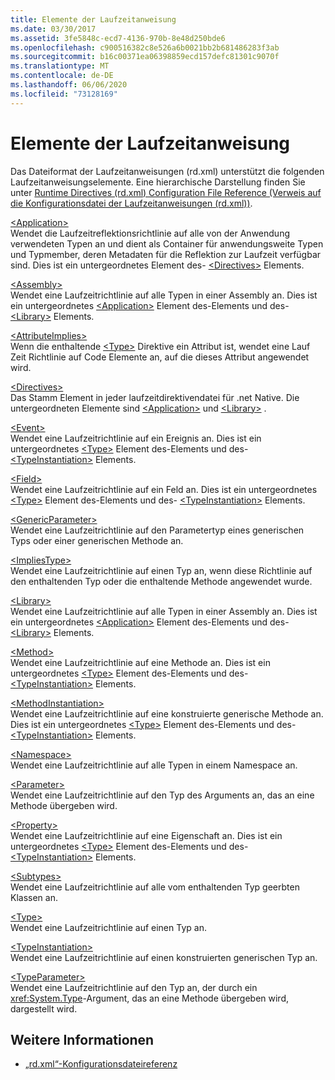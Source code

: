 ```yaml
---
title: Elemente der Laufzeitanweisung
ms.date: 03/30/2017
ms.assetid: 3fe5848c-ecd7-4136-970b-8e48d250bde6
ms.openlocfilehash: c900516382c8e526a6b0021bb2b681486283f3ab
ms.sourcegitcommit: b16c00371ea06398859ecd157defc81301c9070f
ms.translationtype: MT
ms.contentlocale: de-DE
ms.lasthandoff: 06/06/2020
ms.locfileid: "73128169"
---
```

# <a name="runtime-directive-elements"></a>Elemente der Laufzeitanweisung
Das Dateiformat der Laufzeitanweisungen (rd.xml) unterstützt die folgenden Laufzeitanweisungselemente. Eine hierarchische Darstellung finden Sie unter [Runtime Directives (rd.xml) Configuration File Reference (Verweis auf die Konfigurationsdatei der Laufzeitanweisungen (rd.xml))](runtime-directives-rd-xml-configuration-file-reference.md).  
  
 [\<Application>](application-element-net-native.md)  
 Wendet die Laufzeitreflektionsrichtlinie auf alle von der Anwendung verwendeten Typen an und dient als Container für anwendungsweite Typen und Typmember, deren Metadaten für die Reflektion zur Laufzeit verfügbar sind. Dies ist ein untergeordnetes Element des- [\<Directives>](directives-element-net-native.md) Elements.  
  
 [\<Assembly>](assembly-element-net-native.md)  
 Wendet eine Laufzeitrichtlinie auf alle Typen in einer Assembly an. Dies ist ein untergeordnetes [\<Application>](application-element-net-native.md) Element des-Elements und des- [\<Library>](library-element-net-native.md) Elements.  
  
 [\<AttributeImplies>](attributeimplies-element-net-native.md)  
 Wenn die enthaltende [\<Type>](type-element-net-native.md) Direktive ein Attribut ist, wendet eine Lauf Zeit Richtlinie auf Code Elemente an, auf die dieses Attribut angewendet wird.  
  
 [\<Directives>](directives-element-net-native.md)  
 Das Stamm Element in jeder laufzeitdirektivendatei für .net Native. Die untergeordneten Elemente sind [\<Application>](application-element-net-native.md) und [\<Library>](library-element-net-native.md) .  
  
 [\<Event>](event-element-net-native.md)  
 Wendet eine Laufzeitrichtlinie auf ein Ereignis an. Dies ist ein untergeordnetes [\<Type>](type-element-net-native.md) Element des-Elements und des- [\<TypeInstantiation>](typeinstantiation-element-net-native.md) Elements.  
  
 [\<Field>](field-element-net-native.md)  
 Wendet eine Laufzeitrichtlinie auf ein Feld an. Dies ist ein untergeordnetes [\<Type>](type-element-net-native.md) Element des-Elements und des- [\<TypeInstantiation>](typeinstantiation-element-net-native.md) Elements.  
  
 [\<GenericParameter>](genericparameter-element-net-native.md)  
 Wendet eine Laufzeitrichtlinie auf den Parametertyp eines generischen Typs oder einer generischen Methode an.  
  
 [\<ImpliesType>](impliestype-element-net-native.md)  
 Wendet eine Laufzeitrichtlinie auf einen Typ an, wenn diese Richtlinie auf den enthaltenden Typ oder die enthaltende Methode angewendet wurde.  
  
 [\<Library>](library-element-net-native.md)  
 Wendet eine Laufzeitrichtlinie auf alle Typen in einer Assembly an. Dies ist ein untergeordnetes [\<Application>](application-element-net-native.md) Element des-Elements und des- [\<Library>](library-element-net-native.md) Elements.  
  
 [\<Method>](method-element-net-native.md)  
 Wendet eine Laufzeitrichtlinie auf eine Methode an. Dies ist ein untergeordnetes [\<Type>](type-element-net-native.md) Element des-Elements und des- [\<TypeInstantiation>](typeinstantiation-element-net-native.md) Elements.  
  
 [\<MethodInstantiation>](methodinstantiation-element-net-native.md)  
 Wendet eine Laufzeitrichtlinie auf eine konstruierte generische Methode an. Dies ist ein untergeordnetes [\<Type>](type-element-net-native.md) Element des-Elements und des- [\<TypeInstantiation>](typeinstantiation-element-net-native.md) Elements.  
  
 [\<Namespace>](namespace-element-net-native.md)  
 Wendet eine Laufzeitrichtlinie auf alle Typen in einem Namespace an.  
  
 [\<Parameter>](parameter-element-net-native.md)  
 Wendet eine Laufzeitrichtlinie auf den Typ des Arguments an, das an eine Methode übergeben wird.  
  
 [\<Property>](property-element-net-native.md)  
 Wendet eine Laufzeitrichtlinie auf eine Eigenschaft an. Dies ist ein untergeordnetes [\<Type>](type-element-net-native.md) Element des-Elements und des- [\<TypeInstantiation>](typeinstantiation-element-net-native.md) Elements.  
  
 [\<Subtypes>](subtypes-element-net-native.md)  
 Wendet eine Laufzeitrichtlinie auf alle vom enthaltenden Typ geerbten Klassen an.  
  
 [\<Type>](type-element-net-native.md)  
 Wendet eine Laufzeitrichtlinie auf einen Typ an.  
  
 [\<TypeInstantiation>](typeinstantiation-element-net-native.md)  
 Wendet eine Laufzeitrichtlinie auf einen konstruierten generischen Typ an.  
  
 [\<TypeParameter>](typeparameter-element-net-native.md)  
 Wendet eine Laufzeitrichtlinie auf den Typ an, der durch ein <xref:System.Type>-Argument, das an eine Methode übergeben wird, dargestellt wird.  
  
## <a name="see-also"></a>Weitere Informationen

- [„rd.xml“-Konfigurationsdateireferenz](runtime-directives-rd-xml-configuration-file-reference.md)
